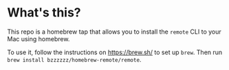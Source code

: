 # What's this?

This repo is a homebrew tap that allows you to install the `remote` CLI to your Mac using homebrew.

To use it, follow the instructions on https://brew.sh/ to set up `brew`.
Then run `brew install bzzzzzz/homebrew-remote/remote`.
